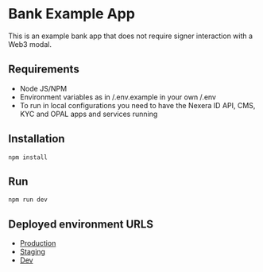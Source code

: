 # Bank Example App

This is an example bank app that does not require signer interaction with a Web3 modal.

## Requirements

- Node JS/NPM
- Environment variables as in /.env.example in your own /.env
- To run in local configurations you need to have the Nexera ID API, CMS, KYC and OPAL apps and services running

## Installation

`npm install`

## Run

`npm run dev`

## Deployed environment URLS

- [Production](https://banking.nexera.id/)
- [Staging](https://banking-staging.nexera.id/)
- [Dev](https://banking-dev.nexera.id/)
